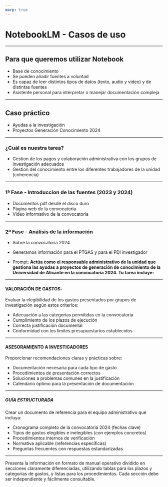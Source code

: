 ```yaml
---
marp: true
---
```


# NotebookLM - Casos de uso

---

## Para que queremos utilizar Notebook

- Base de conocimiento
- Se pueden añadir fuentes a voluntad
- Es capaz de leer distintos tipos de datos (texto, audio y video) y de distintas fuentes
- Asistente personal para interpretar o manejar documentación compleja

---

## Caso práctico

- Ayudas a la investigación
- Proyectos Generación Conocimiento 2024

----

### ¿Cuál es nuestra tarea?

- Gestion de los pagos y colaboración administrativa con los grupos de investigación adecuados
- Gestion del conocimiento entre los diferentes trabajadores de la unidad (coherencia)

----

### 1ª Fase - Introduccion de las fuentes (2023 y 2024)

- Documentos pdf desde el disco duro
- Página web de la convocatoria
- Video informativo de la convocatoria

---

### 2ª Fase - Análisis de la información

- Sobre la convocatoria 2024
- Generamos información para el PTGAS y para el PDI investigador

- Prompt: 
**Actúa como el responsable administrativo de la unidad que gestiona las ayudas a proyectos de generación de conocimiento de la Universidad de Alicante en la convocatoria 2024. Tu tarea incluye:**

---

#### VALORACIÓN DE GASTOS:
Evaluar la elegibilidad de los gastos presentados por grupos de investigación según estos criterios:
- Adecuación a las categorías permitidas en la convocatoria
- Cumplimiento de los plazos de ejecución
- Correcta justificación documental
- Conformidad con los límites presupuestarios establecidos

---

#### ASESORAMIENTO A INVESTIGADORES
Proporcionar recomendaciones claras y prácticas sobre:
- Documentación necesaria para cada tipo de gasto
- Procedimientos de presentación correctos
- Soluciones a problemas comunes en la justificación
- Calendario óptimo para la presentación de documentación

---

##### GUÍA ESTRUCTURADA
Crear un documento de referencia para el equipo administrativo que incluya:
- Cronograma completo de la convocatoria 2024 (fechas clave)
- Tipos de gastos elegibles e inelegibles (con ejemplos concretos)
- Procedimientos internos de verificación
- Normativa aplicable (referencias específicas)
- Preguntas frecuentes con respuestas estandarizadas

----

Presenta la información en formato de manual operativo dividido en secciones claramente diferenciadas, utilizando tablas para los plazos y categorías de gastos, y listas para los procedimientos. Cada sección debe ser independiente y fácilmente consultable.


